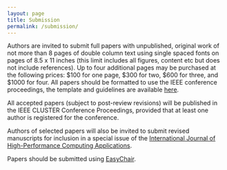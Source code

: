 ```yaml
---
layout: page
title: Submission
permalink: /submission/
---
```


Authors are invited to submit full papers with unpublished, original work of not
more than 8 pages of double column text using single spaced fonts on pages of
8.5 x 11 inches (this limit includes all figures, content etc but does not
include references). Up to four additional pages may be purchased at the following 
prices: $100 for one page, $300 for two, $600 for three, and $1000 for four.  All 
papers should be formatted to use the IEEE conference proceedings, the template and
guidelines are available 
[here](http://www.ieee.org/conferences_events/conferences/publishing/templates.html).

All accepted papers (subject to post-review revisions) will be published in the
IEEE CLUSTER Conference Proceedings, provided that at least one author is registered
for the conference.  

Authors of selected papers will also be invited to submit revised manuscripts
for inclusion in a special issue of the [International Journal of
High-Performance Computing Applications](http://hpc.sagepub.com/).

Papers should be submitted using [EasyChair](https://easychair.org/conferences/?conf=wrap2015).

